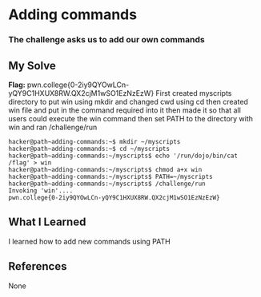 # Adding commands
### The challenge asks us to add our own commands


## My Solve
**Flag:** pwn.college{0-2iy9QYOwLCn-yQY9C1HXUX8RW.QX2cjM1wSO1EzNzEzW}
First created myscripts directory to put win using mkdir and changed cwd using cd
then created win file and put in the command required into it then
made it so that all users could execute the win command then set 
PATH to the directory with win and ran /challenge/run


```
hacker@path~adding-commands:~$ mkdir ~/myscripts
hacker@path~adding-commands:~$ cd ~/myscripts
hacker@path~adding-commands:~/myscripts$ echo '/run/dojo/bin/cat /flag' > win
hacker@path~adding-commands:~/myscripts$ chmod a+x win
hacker@path~adding-commands:~/myscripts$ PATH=~/myscripts
hacker@path~adding-commands:~/myscripts$ /challenge/run
Invoking 'win'....
pwn.college{0-2iy9QYOwLCn-yQY9C1HXUX8RW.QX2cjM1wSO1EzNzEzW}
```

## What I Learned
I learned how to add new commands using PATH

## References
None